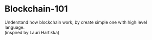 # Blockchain-101
Understand how blockchain work, by create simple one with high level language. <br>
(inspired by Lauri Hartikka)


